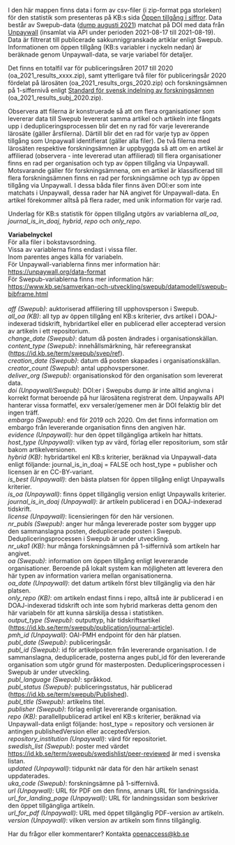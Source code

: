 I den här mappen finns data i form av csv-filer (i zip-format pga storleken) för den statistik som presenteras på KB:s sida [Öppen tillgång i siffror](https://www.kb.se/samverkan-och-utveckling/oppen-tillgang-och-bibsamkonsortiet/oppen-tillgang/oppen-tillgang-i-siffror.html). Data består av Swepub-data ([dump augusti 2021](https://swepub-qa.kb.se/bibliometrics/datadump)) matchat på DOI med data från [Unpaywall](https://unpaywall.org/) (insamlat via API under perioden 2021-08-17 till 2021-08-19). Data är filtrerat till publicerade sakkunniggranskade artiklar enligt Swepub. Informationen om öppen tillgång (KB:s variabler i nyckeln nedan) är beräknade genom Unpaywall-data, se varje variabel för detaljer.

Det finns en totalfil var för publiceringsåren 2017 till 2020 (oa_2021_results_xxxx.zip), samt ytterligare två filer för publiceringsår 2020 fördelat på lärosäten (oa_2021_results_orgs_2020.zip) och forskningsämnen på 1-siffernivå enligt [Standard för svensk indelning av forskningsämnen](https://www.scb.se/dokumentation/klassifikationer-och-standarder/standard-for-svensk-indelning-av-forskningsamnen/) (oa_2021_results_subj_2020.zip).

Observera att filerna är konstruerade så att om flera organisationer som levererar data till Swepub levererat samma artikel och artikeln inte fångats upp i dedupliceringsprocessen blir det en ny rad för varje levererande lärosäte (gäller årsfilerna). Därtill blir det en rad för varje typ av öppen tillgång som Unpaywall identifierat (gäller alla filer). De två filerna med lärosäten respektive forskningsämnen är uppbyggda så att om en artikel är affilierad (observera - inte levererad utan affilierad) till flera organisationer finns en rad per organisation och typ av öppen tillgång via Unpaywall. Motsvarande gäller för forskningsämnena, om en artikel är klassificerad till flera forskningsämnen finns en rad per forskningsämne och typ av öppen tillgång via Unpaywall. I dessa båda filer finns även DOI:er som inte matchats i Unpaywall, dessa rader har NA angivet för Unpaywall-data. En artikel förekommer alltså på flera rader, med unik information för varje rad.

Underlag för KB:s statistik för öppen tillgång utgörs av variablerna *all_oa*, *journal_is_in_doaj*, *hybrid*, *repo* och *only_repo*.

**Variabelnyckel**<br>
För alla filer i bokstavsordning.<br>
Vissa av variablerna finns endast i vissa filer.<br>
Inom parentes anges källa för variabeln.<br>
För Unpaywall-variablerna finns mer information här: https://unpaywall.org/data-format<br>
För Swepub-variablerna finns mer information här: https://www.kb.se/samverkan-och-utveckling/swepub/datamodell/swepub-bibframe.html<br>
<br>
*aff (Swepub)*: auktoriserad affiliering till upphovsperson i Swepub.<br>
*all_oa (KB)*: all typ av öppen tillgång enl KB:s kriterier, dvs artikel i DOAJ-indexerad tidskrift, hybridartikel eller en publicerad eller accepterad version av artikeln i ett repositorium.<br>
*change_date (Swepub)*: datum då posten ändrades i organisationskällan.<br>
*content_type (Swepub)*: innehållsmärkning, här refereegranskat (https://id.kb.se/term/swepub/svep/ref).<br>
*creation_date (Swepub)*: datum då posten skapades i organisationskällan.<br>
*creator_count (Swepub)*: antal upphovspersoner.<br>
*deliver_org (Swepub)*: organisationskod för den organisation som levererat data.<br>
*doi (Unpaywall/Swepub)*: DOI:er i Swepubs dump är inte alltid angivna i korrekt format beroende på hur lärosätena registrerat dem. Unpaywalls API hanterar vissa formatfel, exv versaler/gemener men är DOI felaktig blir det ingen träff.<br>
*embargo (Swepub)*:  end för 2019 och 2020. Om det finns information om embargo från levererande organisation finns den angiven här.<br>
*evidence (Unpaywall)*: hur den öppet tillgängliga artikeln har hittats.<br>
*host_type (Unpaywall)*: vilken typ av värd, förlag eller repositorium, som står bakom artikelversionen.<br>
*hybrid (KB)*: hybridartikel enl KB:s kriterier, beräknad via Unpaywall-data enligt följande: journal_is_in_doaj = FALSE och host_type = publisher och licensen är en CC-BY-variant.<br>
*is_best (Unpaywall)*: den bästa platsen för öppen tillgång enligt Unpaywalls kriterier.<br>
*is_oa (Unpaywall)*: finns öppet tillgänglig version enligt Unpaywalls kriterier.<br>
*journal_is_in_doaj (Unpaywall)*: är artikeln publicerad i en DOAJ-indexerad tidskrift.<br>
*license (Unpaywall)*: licensieringen för den här versionen.<br>
*nr_publs (Swepub)*: anger hur många levererade poster som bygger upp den sammanslagna posten, deduplicerade posten i Swepub. Dedupliceringsprocessen i Swepub är under utveckling.<br>
*nr_uka1 (KB)*: hur många forskningsämnen på 1-siffernivå som artikeln har angivet.<br>
*oa (Swepub)*: information om öppen tillgång enligt levererande organisationer. Beroende på lokalt system kan möjligheten att leverera den här typen av information variera mellan organisationerna.<br>
*oa_date (Unpaywall)*: det datum artikeln först blev tillgänglig via den här platsen.<br>
*only_repo (KB)*: om artikeln endast finns i repo, alltså inte är publicerad i en DOAJ-indexerad tidskrift och inte som hybrid markeras detta genom den här variabeln för att kunna särskilja dessa i statistiken.<br>
*output_type (Swepub)*: outputtyp, här tidskriftsartikel (https://id.kb.se/term/swepub/publication/journal-article).<br>
*pmh_id (Unpaywall)*: OAI-PMH endpoint för den här platsen.<br>
*publ_date (Swepub)*: publiceringsår.<br>
*publ_id (Swepub)*: id för artikelposten från levererande organisation. I de sammanslagna, deduplicerade, posterna anges publ_id för den levererande organisation som utgör grund för masterposten. Dedupliceringsprocessen i Swepub är under utveckling.<br>
*publ_language (Swepub)*: språkkod.<br>
*publ_status (Swepub)*: publiceringsstatus, här publicerad (https://id.kb.se/term/swepub/Published).<br>
*publ_title (Swepub)*: artikelns titel.<br>
*publisher (Swepub)*: förlag enligt levererande organisation.<br>
*repo (KB)*: parallellpublicerad artikel enl KB:s kriterier, beräknad via Unpaywall-data enligt följande: host_type = repository och versionen är antingen publishedVersion eller acceptedVersion.<br>
*repository_institution (Unpaywall)*: värd för repositoriet.<br>
*swedish_list (Swepub)*: poster med värdet https://id.kb.se/term/swepub/swedishlist/peer-reviewed är med i svenska listan.<br>
*updated  (Unpaywall)*: tidpunkt när data för den här artikeln senast uppdaterades.<br>
*uka_code (Swepub)*: forskningsämne på 1-siffernivå.<br>
*url (Unpaywall)*: URL för PDF om den finns, annars URL för landningssida.<br>
*url_for_landing_page (Unpaywall)*: URL för landningssidan som beskriver den öppet tillgängliga artikeln.<br>
*url_for_pdf (Unpaywall)*: URL med öppet tillgänglig PDF-version av artikeln.<br>
*version (Unpaywall)*: vilken version av artikeln som finns tillgänglig.<br>

Har du frågor eller kommentarer? Kontakta <openaccess@kb.se>
